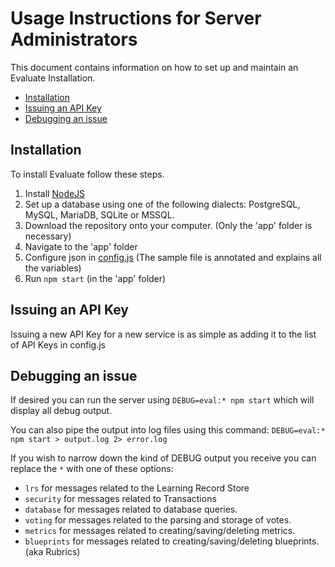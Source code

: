 # Usage Instructions for Server Administrators

This document contains information on how to set up and maintain an Evaluate Installation.

- [Installation](#installation)
- [Issuing an API Key](#issuing-an-api-key)
- [Debugging an issue](#debugging-an-issue)

## Installation

To install Evaluate follow these steps.
 1. Install [NodeJS](https://nodejs.org/en/)
 2. Set up a database using one of the following dialects: PostgreSQL, MySQL, MariaDB, SQLite or MSSQL.
 3. Download the repository onto your computer. (Only the 'app' folder is necessary)
 4. Navigate to the 'app' folder
 5. Configure json in [config.js](../app/config) (The sample file is annotated and explains all the variables)
 6. Run `npm start` (in the 'app' folder)

## Issuing an API Key

Issuing a new API Key for a new service is as simple as adding it to the list of API Keys in config.js

## Debugging an issue

If desired you can run the server using `DEBUG=eval:* npm start` which will display all debug output.

You can also pipe the output into log files using this command: `DEBUG=eval:* npm start > output.log 2> error.log`

If you wish to narrow down the kind of DEBUG output you receive you can replace the `*` with one of these options:
 * `lrs` for messages related to the Learning Record Store
 * `security` for messages related to Transactions
 * `database` for messages related to database queries.
 * `voting` for messages related to the parsing and storage of votes.
 * `metrics` for messages related to creating/saving/deleting metrics.
 * `blueprints` for messages related to creating/saving/deleting blueprints. (aka Rubrics)
